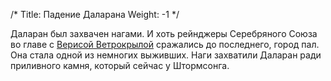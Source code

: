 /*
Title: Падение Даларана
Weight: -1
*/

Даларан был захвачен нагами. И хоть рейнджеры Серебряного Союза во главе с [Верисой Ветрокрылой](/characters/veerisa-wildrunner) сражались до последнего, город пал. Она стала одной из немногих выживших. Наги захватили Даларан ради приливного камня, который сейчас у Штормсонга.